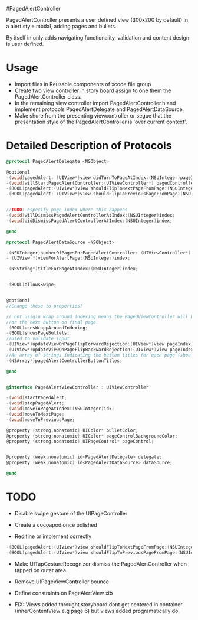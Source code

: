 #PagedAlertController

PagedAlertController presents a user defined view (300x200 by default) in a alert style modal, adding pages and bullets.

By itself in only adds navigating functionality, validation and content design is user defined.

# Usage

- Import files in Reusable components of xcode file group
- Create two view controller in story board assign to one them the PagedAlertController class.
- In the remaining view controller import PagedAlertController.h and implement protocols PagedAlertDelegate and PagedAlertDataSource.
- Make shure from the presenting viewcontroller or segue that the presentation style of the PagedAlertController is 'over current context'.


# Detailed Description of Protocols


``` objective-c
@protocol PagedAlertDelegate <NSObject>

@optional
-(void)pagedAlert: (UIView*)view didTurnToPageAtIndex:(NSUInteger)pageIndex;
-(void)willStartPagedAlertController:(UIViewController*) pagedController;
-(BOOL)pagedAlert:(UIView*)view shouldFlipToNextPageFromPage:(NSUInteger)integer;
-(BOOL)pagedAlert: (UIView*)view shouldFlipToPreviousPageFromPage:(NSUInteger)integer;


//TODO: especify page index where this happens
-(void)willDismissPagedAlertControllerAtIndex:(NSUInteger)index;
-(void)didDismissPagedAlertControllerAtIndex:(NSUInteger)index;

@end

@protocol PagedAlertDataSource <NSObject>

-(NSUInteger)numberOfPagesForPagedAlertController: (UIViewController*) pagedController;
- (UIView *)viewForAlertPage:(NSUInteger)index;

-(NSString*)titleForPageAtIndex:(NSUInteger)index;


-(BOOL)allowsSwipe;


@optional
//Change these to properties?

// not usigin wrap around indexing means the PagedViewController will be dismissed if tapping the previous button on first page
//or the next button on final page.
-(BOOL)usesWrappAroundIndexing;
-(BOOL)showsPageBullets;
//Used to validate input
-(UIView*)updateViewOnPageFlipForwardRejection:(UIView*)view pageIndex:(NSUInteger)index;
-(UIView*)updateViewOnPageFlipBackwardRejection:(UIView*)view pageIndex:(NSUInteger)index;
//An array of strings indicating the button titles for each page (should have equal length to number of pages)
-(NSArray*)pagedAlertControllerButtonTitles;

@end


@interface PagedAlertViewController : UIViewController

-(void)startPagedAlert;
-(void)stopPagedAlert;
-(void)moveToPageAtIndex:(NSUInteger)idx;
-(void)moveToNextPage;
-(void)moveToPreviousPage;

@property (strong,nonatomic) UIColor* bulletColor;
@property (strong,nonatomic) UIColor* pageControlBackgroundColor;
@property (strong,nonatomic) UIPageControl* pageControl;


@property (weak,nonatomic) id<PagedAlertDelegate> delegate;
@property (weak,nonatomic) id<PagedAlertDataSource> dataSource;

@end

```

# TODO

- Disable swipe gesture of the UIPageController
- Create a cocoapod once polished

- Redifine or implement correctly 

```objective-c
-(BOOL)pagedAlert:(UIView*)view shouldFlipToNextPageFromPage:(NSUInteger)index submissionInfo: (NSDictionary*)info;
-(BOOL)pagedAlert:(UIView*)view shouldFlipToPreviousPageFromPage:(NSUInteger)index submissionInfo: (NSDictionary*)info;
```

- Make UITapGestureRecognizer dismiss the PagedAlertController when tapped on outer area.
- Remove UIPageViewController bounce
- Define constraints on PageAlertView xib

- FIX: Views added throught storyboard dont get centered in container (innerContentView e.g page 6) but views added programatically do. 


